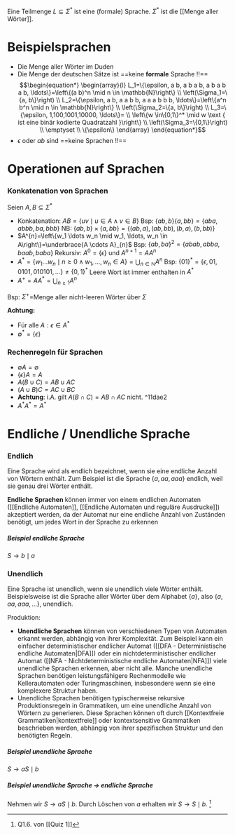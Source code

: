 Eine Teilmenge $L \subseteq \Sigma^{*}$ ist eine (formale) Sprache.
$\Sigma^{*}$ ist die [[Menge aller Wörter]].


# Beispielsprachen
- Die Menge aller Wörter im Duden
- Die Menge der deutschen Sätze ist ==keine **formale** Sprache !!==
$$\begin{equation*}
\begin{array}{l}
L_1=\{\epsilon, a b, a b a b, a b a b a b, \ldots\}=\left\{(a b)^n \mid n \in \mathbb{N}\right\} \\
\left(\Sigma_1=\{a, b\}\right) \\
L_2=\{\epsilon, a b, a a b b, a a a b b b, \ldots\}=\left\{a^n b^n \mid n \in \mathbb{N}\right\} \\
\left(\Sigma_2=\{a, b\}\right) \\
L_3=\{\epsilon, 1,100,1001,10000, \ldots\}= \\
\left\{w \in\{0,1\}^* \mid w \text { ist eine binär kodierte Quadratzahl }\right\} \\
\left(\Sigma_3=\{0,1\}\right) \\
\emptyset \\
\{\epsilon\}
\end{array}
\end{equation*}$$
- $\epsilon$ oder $ab$ sind ==keine Sprachen !!==



# Operationen auf Sprachen
### Konkatenation von Sprachen
Seien $A, B \subseteq \Sigma^*$
- Konkatenation: $A B=\{u v \mid u \in A \wedge v \in B\}$
	Bsp: $\{a b, b\}\{a, b b\}=\{a b a, a b b b, b a, b b b\}$
	NB: $\{a b, b\} \times\{a, b b\}=\{(a b, a),(a b, b b),(b, a),(b, b b)\}$
- $A^{n}=\left\{w_1 \ldots w_n \mid w_1, \ldots, w_n \in A\right\}=\underbrace{A \cdots A}_{n}$
	Bsp: $\{a b, b a\}^2=\{a b a b, a b b a, b a a b, b a b a\}$
	Rekursiv: $A^0=\{\epsilon\}$ und $A^{n+1}=A A^n$
- $A^{*}=\left\{w_1 \ldots w_n \mid n \geq 0 \wedge w_1, \ldots, w_n \in A\right\}=\bigcup_{n \in \mathbb{N}} A^n$
	Bsp: $\{01\}^*=\{\epsilon, 01,0101,010101, \ldots\} \neq\{0,1\}^*$
	Leere Wort ist immer enthalten in $A^*$
- $A^{+}=A A^*=\bigcup_{n \geq 1} A^n$

Bsp: $\Sigma^{+}=$Menge aller nicht-leeren Wörter über $\Sigma$

**Achtung:**
- Für alle $A: \epsilon \in A^*$
- $\emptyset^*=\{\epsilon\}$


### Rechenregeln für Sprachen
- $\emptyset A=\emptyset$
- $\{\epsilon\} A=A$
- $A(B \cup C)=A B \cup A C$
- $(A \cup B) C=A C \cup B C$
- **Achtung**: i.A. gilt $A(B \cap C)=A B \cap A C$ nicht. ^11dae2
- $A^{*} A^{*}=A^{*}$




# Endliche / Unendliche Sprache
### Endlich
Eine Sprache wird als endlich bezeichnet, wenn sie eine endliche Anzahl von Wörtern enthält. Zum Beispiel ist die Sprache $\{a, a a, a a a\}$ endlich, weil sie genau drei Wörter enthält.

**Endliche Sprachen** können immer von einem endlichen Automaten ([[Endliche Automaten]], [[Endliche Automaten und reguläre Ausdrucke]]) akzeptiert werden, da der Automat nur eine endliche Anzahl von Zuständen benötigt, um jedes Wort in der Sprache zu erkennen

##### Beispiel endliche Sprache
$S \rightarrow  b \mid a$

### Unendlich
Eine Sprache ist unendlich, wenn sie unendlich viele Wörter enthält. Beispielsweise ist die Sprache aller Wörter über dem Alphabet $\{a\}$, also $\{a, a a, a a a, \ldots\}$, unendlich.



Produktion:
- **Unendliche Sprachen** können von verschiedenen Typen von Automaten erkannt werden, abhängig von ihrer Komplexität. Zum Beispiel kann ein einfacher deterministischer endlicher Automat ([[DFA - Deterministische endliche Automaten|DFA]]) oder ein nichtdeterministischer endlicher Automat ([[NFA - Nichtdeterministische endliche Automaten|NFA]]) viele unendliche Sprachen erkennen, aber nicht alle. Manche unendliche Sprachen benötigen leistungsfähigere Rechenmodelle wie Kellerautomaten oder Turingmaschinen, insbesondere wenn sie eine komplexere Struktur haben.
- Unendliche Sprachen benötigen typischerweise rekursive Produktionsregeln in Grammatiken, um eine unendliche Anzahl von Wörtern zu generieren. Diese Sprachen können oft durch [[Kontextfreie Grammatiken|kontextfreie]] oder kontextsensitive Grammatiken beschrieben werden, abhängig von ihrer spezifischen Struktur und den benötigten Regeln.

##### Beispiel unendliche Sprache
$S \rightarrow a S \mid b$

##### Beispiel unendliche Sprache -> endliche Sprache
Nehmen wir $S \rightarrow a S \mid b$. Durch Löschen von $a$ erhalten wir $S \rightarrow S \mid b$. [^1]



[^1]: Q1.6. von [[Quiz 1]]